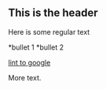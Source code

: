 ## This is the header
Here is some regular text

*bullet 1
*bullet 2

[lint to google](http://www.google.com)

More text.